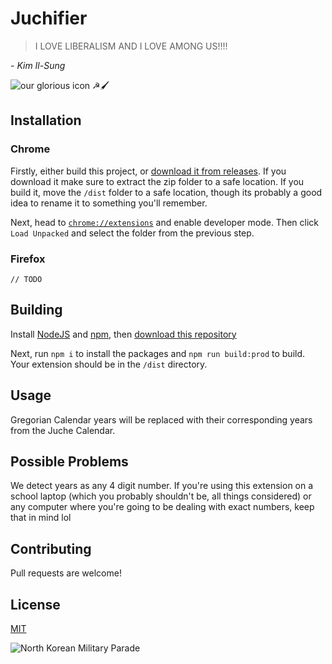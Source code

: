 # Juchifier

> I LOVE LIBERALISM AND I LOVE AMONG US!!!!

*- Kim Il-Sung*

![our glorious icon ☭🖌️](https://i.imgur.com/rbxfGn4.png)

## Installation

### Chrome
Firstly, either build this project, or [download it from releases](https://github.com/bigratenthusiast/juchifier/releases/download/1.2.0/juchifier.zip). If you download it make sure to extract the zip folder to a safe location. If you build it, move the `/dist` folder to a safe location, though its probably a good idea to rename it to something you'll remember.

Next, head to [`chrome://extensions`](chrome://extensions) and enable developer mode. Then click `Load Unpacked` and select the folder from the previous step. 

### Firefox
`// TODO`

## Building
Install [NodeJS](https://nodejs.org/en/) and [npm](https://www.npmjs.com/), then [download this repository](https://github.com/bigratenthusiast/juchifier/archive/refs/heads/main)

Next, run `npm i` to install the packages and `npm run build:prod` to build. Your extension should be in the `/dist` directory.

## Usage
Gregorian Calendar years will be replaced with their corresponding years from the Juche Calendar.

## Possible Problems
We detect years as any 4 digit number. If you're using this extension on a school laptop (which you probably shouldn't be, all things considered) or any computer where you're going to be dealing with exact numbers, keep that in mind lol

## Contributing
Pull requests are welcome!

## License
[MIT](https://choosealicense.com/licenses/mit/)


![North Korean Military Parade](https://c.tenor.com/7BoZ2uinUpgAAAAS/korea-utara-korut.gif)
